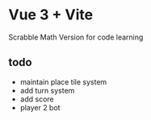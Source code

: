 # Vue 3 + Vite
Scrabble Math Version for code learning
## todo
- maintain place tile system
- add turn system
- add score
- player 2 bot
  
  


